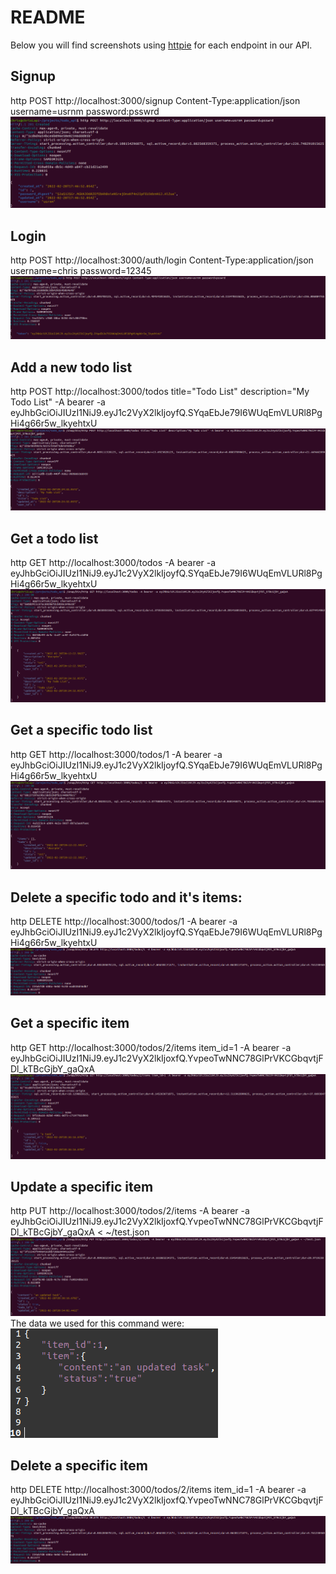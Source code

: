 # README

Below you will find screenshots using [httpie](https://httpie.io/) for each endpoint in our API.

## Signup
http POST http://localhost:3000/signup Content-Type:application/json username=usrnm password:psswrd
![Signup](/images/signup.png)

## Login
http POST http://localhost:3000/auth/login Content-Type:application/json username=chris password=12345
![Login](/images/auth_login.png)

## Add a new todo list
http POST http://localhost:3000/todos title="Todo List" description="My Todo List" -A bearer -a eyJhbGciOiJIUzI1NiJ9.eyJ1c2VyX2lkIjoyfQ.SYqaEbJe79I6WUqEmVLURl8PgHi4g66r5w_lkyehtxU
![Add a new todo list](/images/add_todo.png)

## Get a todo list
http GET http://localhost:3000/todos -A bearer -a eyJhbGciOiJIUzI1NiJ9.eyJ1c2VyX2lkIjoyfQ.SYqaEbJe79I6WUqEmVLURl8PgHi4g66r5w_lkyehtxU
![Get a todo list](/images/get_todo.png)

## Get a specific todo list
http GET http://localhost:3000/todos/1 -A bearer -a eyJhbGciOiJIUzI1NiJ9.eyJ1c2VyX2lkIjoyfQ.SYqaEbJe79I6WUqEmVLURl8PgHi4g66r5w_lkyehtxU
![Get a specifc todo list](/images/get_specific_todo.png)

## Delete a specific todo and it's items:
http DELETE http://localhost:3000/todos/1 -A bearer -a eyJhbGciOiJIUzI1NiJ9.eyJ1c2VyX2lkIjoyfQ.SYqaEbJe79I6WUqEmVLURl8PgHi4g66r5w_lkyehtxU
![Get a todo list and it's item.](/images/delete_todo.png)

## Get a specific item
http GET http://localhost:3000/todos/2/items item_id=1 -A bearer -a eyJhbGciOiJIUzI1NiJ9.eyJ1c2VyX2lkIjoxfQ.YvpeoTwNNC78GlPrVKCGbqvtjFDl_kTBcGjbY_gaQxA
![Get a todo list item](/images/get_item.png)

## Update a specific item
http PUT http://localhost:3000/todos/2/items -A bearer -a eyJhbGciOiJIUzI1NiJ9.eyJ1c2VyX2lkIjoxfQ.YvpeoTwNNC78GlPrVKCGbqvtjFDl_kTBcGjbY_gaQxA < ~/test.json
![Update a todo list item](/images/update_item.png)
The data we used for this command were:<br>
![Update JSON data](/images/update_data.png)

## Delete a specific item
http DELETE http://localhost:3000/todos/2/items item_id=1 -A bearer -a eyJhbGciOiJIUzI1NiJ9.eyJ1c2VyX2lkIjoxfQ.YvpeoTwNNC78GlPrVKCGbqvtjFDl_kTBcGjbY_gaQxA
![Delete a todo list](/images/delete_todo.png)
